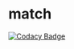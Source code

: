 # match
[![Codacy Badge](https://api.codacy.com/project/badge/Grade/b644633356b64ad7b4896f4ac14ae9cf)](https://app.codacy.com/gh/CitadelStronghold/match?utm_source=github.com&utm_medium=referral&utm_content=CitadelStronghold/match&utm_campaign=Badge_Grade)